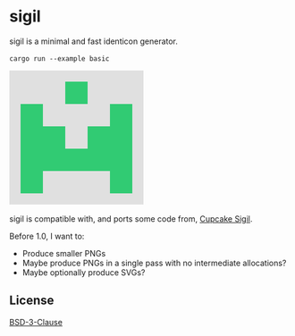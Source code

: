 # sigil

sigil is a minimal and fast identicon generator.

```
cargo run --example basic
```
![](./example.png)

sigil is compatible with, and ports some code from, [Cupcake Sigil].

Before 1.0, I want to:
- Produce smaller PNGs
- Maybe produce PNGs in a single pass with no intermediate allocations?
- Maybe optionally produce SVGs?

[Cupcake Sigil]: https://github.com/tent/sigil

## License

[BSD-3-Clause](./LICENSE)
